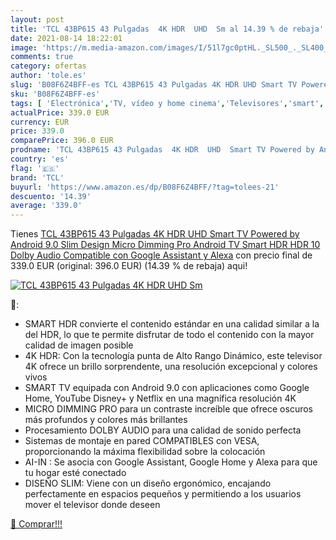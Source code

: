 ```yaml
---
layout: post
title: 'TCL 43BP615 43 Pulgadas  4K HDR  UHD  Sm al 14.39 % de rebaja'
date: 2021-08-14 18:22:01
image: 'https://m.media-amazon.com/images/I/51l7gc0ptHL._SL500_._SL400_.jpg'
comments: true
category: ofertas
author: 'tole.es'
slug: 'B08F6Z4BFF-es TCL 43BP615 43 Pulgadas 4K HDR UHD Smart TV Powered by...'
sku: 'B08F6Z4BFF-es'
tags: [ 'Electrónica','TV, vídeo y home cinema','Televisores','smart','tcl','tv', ]
actualPrice: 339.0 EUR
currency: EUR
price: 339.0
comparePrice: 396.0 EUR
prodname: 'TCL 43BP615 43 Pulgadas  4K HDR  UHD  Smart TV Powered by Android 9.0  Slim Design  Micro Dimming Pro  Android TV Smart HDR  HDR 10  Dolby Audio  Compatible con Google Assistant y Alexa'
country: 'es'
flag: '🇪🇸'
brand: 'TCL'
buyurl: 'https://www.amazon.es/dp/B08F6Z4BFF/?tag=tolees-21'
descuento: '14.39'
average: '339.0'
---
```


Tienes [TCL 43BP615 43 Pulgadas  4K HDR  UHD  Smart TV Powered by Android 9.0  Slim Design  Micro Dimming Pro  Android TV Smart HDR  HDR 10  Dolby Audio  Compatible con Google Assistant y Alexa](https://www.amazon.es/dp/B08F6Z4BFF/?tag=tolees-21) con precio final de  339.0 EUR (original: 396.0 EUR) (14.39 %  de rebaja) aqui!

[![TCL 43BP615 43 Pulgadas  4K HDR  UHD  Sm](https://m.media-amazon.com/images/I/51l7gc0ptHL._SL500_._SL400_.jpg)](https://www.amazon.es/dp/B08F6Z4BFF/?tag=tolees-21)

🔎:

- SMART HDR convierte el contenido estándar en una calidad similar a la del HDR, lo que te permite disfrutar de todo el contenido con la mayor calidad de imagen posible
- 4K HDR: Con la tecnología punta de Alto Rango Dinámico, este televisor 4K ofrece un brillo sorprendente, una resolución excepcional y colores vivos
- SMART TV equipada con Android 9.0 con aplicaciones como Google Home, YouTube Disney+ y Netflix en una magnífica resolución 4K
- MICRO DIMMING PRO para un contraste increíble que ofrece oscuros más profundos y colores más brillantes
- Procesamiento DOLBY AUDIO para una calidad de sonido perfecta
- Sistemas de montaje en pared COMPATIBLES con VESA, proporcionando la máxima flexibilidad sobre la colocación
- AI-IN : Se asocia con Google Assistant, Google Home y Alexa para que tu hogar esté conectado
- DISEÑO SLIM: Viene con un diseño ergonómico, encajando perfectamente en espacios pequeños y permitiendo a los usuarios mover el televisor donde deseen

[🛒 Comprar!!!](https://www.amazon.es/dp/B08F6Z4BFF/?tag=tolees-21)
